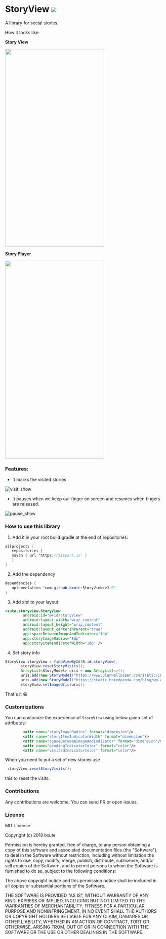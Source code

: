 # StoryView [![](https://jitpack.io/v/bxute/StoryView.svg)](https://jitpack.io/#bxute/StoryView)

A library for social stories.

How it looks like:

**Story View**


<img src="https://user-images.githubusercontent.com/10809719/41230599-03e56ed0-6d9e-11e8-9763-a38a88957ad3.png" width="320px" height="640px"/>

**Story Player**


<img src="https://user-images.githubusercontent.com/10809719/41230598-03a4a2b0-6d9e-11e8-8ba6-c5f1760523f1.png" width="320px" height="640px"/>

### Features:
 - It marks the visited stories

![visit_show](https://user-images.githubusercontent.com/10809719/41231419-a66d6c32-6da0-11e8-8c49-6f0cc5693cb3.gif)

 - It pauses when we keep our finger on screen and resumes when fingers are released.
 
![pause_show](https://user-images.githubusercontent.com/10809719/41231418-a63aae32-6da0-11e8-852d-365d44ce9dc5.gif)
### How to use this library

 1. Add it in your root build.gradle at the end of repositories:
 ```java
allprojects {
	repositories {
	maven { url 'https://jitpack.io' }
	}
}
```

 2. Add the dependency
 ```java
dependencies {
    mplementation 'com.github.bxute:StoryView:v1.0'
}

``` 

 3. Add xml to your layout
 ```xml
<xute.storyview.StoryView
         android:id="@+id/storyView"
         android:layout_width="wrap_content"
         android:layout_height="wrap_content"
         android:layout_centerInParent="true"
         app:spaceBetweenImageAndIndicator="1dp"
         app:storyImageRadius="8dp"
         app:storyItemIndicatorWidth="1dp" />
 ```
 
 4. Set story info
 ```java
StoryView storyView = findViewById(R.id.storyView);
        storyView.resetStoryVisits();
        ArrayList<StoryModel> uris = new ArrayList<>();
        uris.add(new StoryModel("https://www.planwallpaper.com/static/images/animals-4.jpg","Steve","Yesterday"));
        uris.add(new StoryModel("https://static.boredpanda.com/blog/wp-content/uuuploads/albino-animals/albino-animals-3.jpg","Grambon","10:15 PM"));
        storyView.setImageUris(uris);
```

That`s it 😀

### Customizations
You can customize the experience of `StoryView` using below given set of attributes:
```xml
        <attr name="storyImageRadius" format="dimension"/>
        <attr name="storyItemIndicatorWidth" format="dimension"/>
        <attr name="spaceBetweenImageAndIndicator" format="dimension"/>
        <attr name="pendingIndicatorColor" format="color"/>
        <attr name="visitedIndicatorColor" format="color"/>
```

When you need to put a set of new stories use 
```java
 storyView.resetStoryVisits();
```
this to reset the visits.

### Contributions

Any contributions are welcome. You can send PR or open issues.

### License
MIT License

Copyright (c) 2018 bxute

Permission is hereby granted, free of charge, to any person obtaining a copy
of this software and associated documentation files (the "Software"), to deal
in the Software without restriction, including without limitation the rights
to use, copy, modify, merge, publish, distribute, sublicense, and/or sell
copies of the Software, and to permit persons to whom the Software is
furnished to do so, subject to the following conditions:

The above copyright notice and this permission notice shall be included in all
copies or substantial portions of the Software.

THE SOFTWARE IS PROVIDED "AS IS", WITHOUT WARRANTY OF ANY KIND, EXPRESS OR
IMPLIED, INCLUDING BUT NOT LIMITED TO THE WARRANTIES OF MERCHANTABILITY,
FITNESS FOR A PARTICULAR PURPOSE AND NONINFRINGEMENT. IN NO EVENT SHALL THE
AUTHORS OR COPYRIGHT HOLDERS BE LIABLE FOR ANY CLAIM, DAMAGES OR OTHER
LIABILITY, WHETHER IN AN ACTION OF CONTRACT, TORT OR OTHERWISE, ARISING FROM,
OUT OF OR IN CONNECTION WITH THE SOFTWARE OR THE USE OR OTHER DEALINGS IN THE
SOFTWARE.


